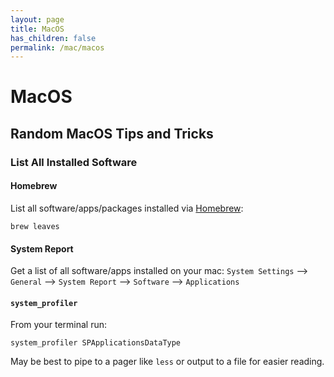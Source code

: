 ```yaml
---
layout: page
title: MacOS
has_children: false
permalink: /mac/macos
---
```


# MacOS

## Random MacOS Tips and Tricks

### List All Installed Software

#### Homebrew

List all software/apps/packages installed via [Homebrew](https://brew.sh/):

```
brew leaves
```

#### System Report

Get a list of all software/apps installed on your mac: `System Settings` --> `General` --> `System Report` --> `Software` --> `Applications`

#### `system_profiler`

From your terminal run:

```
system_profiler SPApplicationsDataType
```

May be best to pipe to a pager like `less` or output to a file for easier reading.